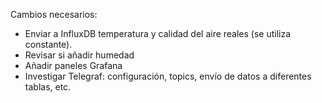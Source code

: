 Cambios necesarios:
- Enviar a InfluxDB temperatura y calidad del aire reales (se utiliza constante).
- Revisar si añadir humedad
- Añadir paneles Grafana
- Investigar Telegraf: configuración, topics, envío de datos a diferentes tablas, etc.
